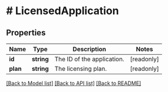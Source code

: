 # # LicensedApplication

## Properties

Name | Type | Description | Notes
------------ | ------------- | ------------- | -------------
**id** | **string** | The ID of the application. | [readonly]
**plan** | **string** | The licensing plan. | [readonly]

[[Back to Model list]](../../README.md#models) [[Back to API list]](../../README.md#endpoints) [[Back to README]](../../README.md)

